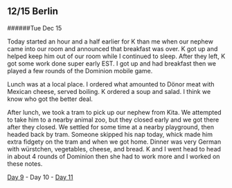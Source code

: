 12/15 Berlin
------------
######Tue Dec  15

Today started an hour and a half earlier for K than me when our nephew came into our room and announced that breakfast was over. K got up and helped keep him out of our room while I continued to sleep. After they left, K got some work done super early EST. I got up and had breakfast then we played a few rounds of the Dominion mobile game.

Lunch was at a local place. I ordered what amounted to Dönor meat with Mexican cheese, served boiling. K ordered a soup and salad. I think we know who got the better deal.

After lunch, we took a tram to pick up our nephew from Kita. We attempted to take him to a nearby animal zoo, but they closed early and we got there after they closed. We settled for some time at a nearby playground, then headed back by tram. Someone skipped his nap today, whick made him extra fidgety on the tram and when we got home. Dinner was very German with würstchen, vegetables, cheese, and bread. K and I went head to head in about 4 rounds of Dominion then she had to work more and I worked on these notes.

[Day 9](12-14-Berlin.md) - Day 10 - [Day 11](12-16-Berlin.md)
